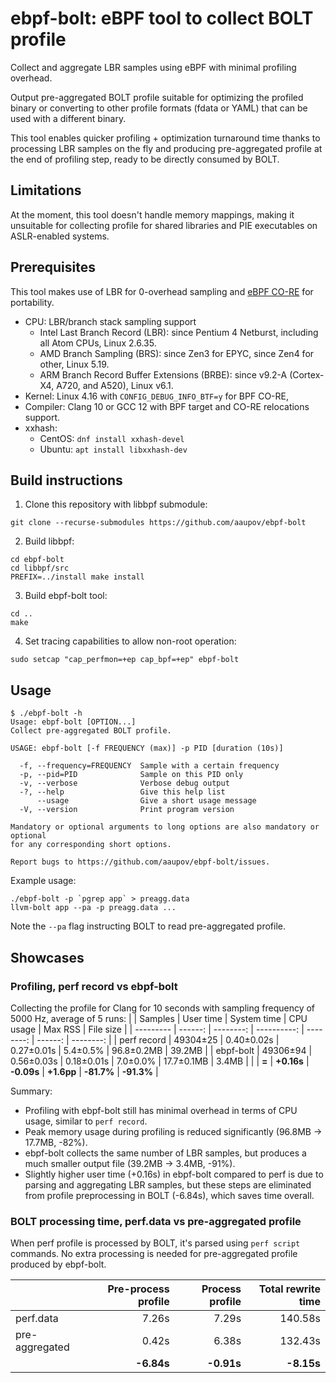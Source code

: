 # ebpf-bolt: eBPF tool to collect BOLT profile
Collect and aggregate LBR samples using eBPF with minimal profiling overhead.

Output pre-aggregated BOLT profile suitable for optimizing the profiled binary or converting to other profile formats (fdata or YAML) that can be used with a different binary.

This tool enables quicker profiling + optimization turnaround time thanks to processing LBR samples on the fly and producing pre-aggregated profile at the end of profiling step, ready to be directly consumed by BOLT. 

## Limitations
At the moment, this tool doesn't handle memory mappings, making it unsuitable for collecting profile for shared libraries and PIE executables on ASLR-enabled systems.

## Prerequisites
This tool makes use of LBR for 0-overhead sampling and [eBPF CO-RE](https://docs.kernel.org/bpf/libbpf/libbpf_overview.html#bpf-co-re-compile-once-run-everywhere) for portability.
- CPU: LBR/branch stack sampling support
  - Intel Last Branch Record (LBR): since Pentium 4 Netburst, including all Atom CPUs, Linux 2.6.35.
  - AMD Branch Sampling (BRS): since Zen3 for EPYC, since Zen4 for other, Linux 5.19.
  - ARM Branch Record Buffer Extensions (BRBE): since v9.2-A (Cortex-X4, A720, and A520), Linux v6.1.
- Kernel: Linux 4.16 with `CONFIG_DEBUG_INFO_BTF=y` for BPF CO-RE, 
- Compiler: Clang 10 or GCC 12 with BPF target and CO-RE relocations support.
- xxhash:
  - CentOS: `dnf install xxhash-devel`
  - Ubuntu: `apt install libxxhash-dev`

## Build instructions
1. Clone this repository with libbpf submodule: 
```
git clone --recurse-submodules https://github.com/aaupov/ebpf-bolt
```
2. Build libbpf:
```
cd ebpf-bolt
cd libbpf/src
PREFIX=../install make install
```
3. Build ebpf-bolt tool:
```
cd ..
make
```
4. Set tracing capabilities to allow non-root operation: 
```
sudo setcap "cap_perfmon=+ep cap_bpf=+ep" ebpf-bolt
```

## Usage

```
$ ./ebpf-bolt -h
Usage: ebpf-bolt [OPTION...]
Collect pre-aggregated BOLT profile.

USAGE: ebpf-bolt [-f FREQUENCY (max)] -p PID [duration (10s)]

  -f, --frequency=FREQUENCY  Sample with a certain frequency
  -p, --pid=PID              Sample on this PID only
  -v, --verbose              Verbose debug output
  -?, --help                 Give this help list
      --usage                Give a short usage message
  -V, --version              Print program version

Mandatory or optional arguments to long options are also mandatory or optional
for any corresponding short options.

Report bugs to https://github.com/aaupov/ebpf-bolt/issues.
```

Example usage:
```
./ebpf-bolt -p `pgrep app` > preagg.data
llvm-bolt app --pa -p preagg.data ...
```
Note the `--pa` flag instructing BOLT to read pre-aggregated profile.

## Showcases

### Profiling, perf record vs ebpf-bolt
Collecting the profile for Clang for 10 seconds with sampling frequency of 5000 Hz, average of 5 runs:
|           | Samples | User time | System time | CPU usage | Max RSS | File size |
| --------- | ------: | --------: | ----------: | --------: | ------: | --------: |
| perf record | 49304±25 | 0.40±0.02s | 0.27±0.01s | 5.4±0.5% | 96.8±0.2MB | 39.2MB |
| ebpf-bolt   | 49306±94 | 0.56±0.03s | 0.18±0.01s | 7.0±0.0% | 17.7±0.1MB |  3.4MB |
|             | **=**    | **+0.16s** | **-0.09s** | **+1.6pp** | **-81.7%** | **-91.3%** |

Summary:
 - Profiling with ebpf-bolt still has minimal overhead in terms of CPU usage, similar to `perf record`.
 - Peak memory usage during profiling is reduced significantly (96.8MB -> 17.7MB, -82%).
 - ebpf-bolt collects the same number of LBR samples, but produces a much
   smaller output file (39.2MB -> 3.4MB, -91%).
 - Slightly higher user time (+0.16s) in ebpf-bolt compared to perf is due to
   parsing and aggregating LBR samples, but these steps are eliminated from
   profile preprocessing in BOLT (-6.84s), which saves time overall.

### BOLT processing time, perf.data vs pre-aggregated profile
When perf profile is processed by BOLT, it's parsed using `perf script` commands.
No extra processing is needed for pre-aggregated profile produced by ebpf-bolt.

|                 | Pre-process profile | Process profile | Total rewrite time |
| --------------- | ------------------: | --------------: | -----------------: |
| perf.data       |               7.26s |           7.29s |            140.58s |
| pre-aggregated  |               0.42s |           6.38s |            132.43s |
|                 |          **-6.84s** |      **-0.91s** |         **-8.15s** |
